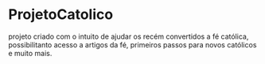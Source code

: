 # ProjetoCatolico

projeto criado com o intuito de ajudar os recém convertidos a fé católica, possibilitanto acesso a artigos da fé, primeiros passos para novos católicos e muito mais.
